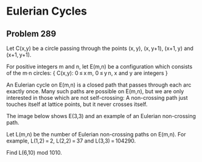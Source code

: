 #  Eulerian Cycles
## Problem 289


Let C(x,y) be a circle passing through the points (x, y), (x, y+1), (x+1, y) and (x+1, y+1).

For positive integers m and n, let E(m,n) be a configuration which consists of the m·n circles:
{ C(x,y): 0 ≤ x m, 0 ≤ y n, x and y are integers }

An Eulerian cycle on E(m,n) is a closed path that passes through each arc exactly once.
Many such paths are possible on E(m,n), but we are only interested in those which are not self-crossing: 
A non-crossing path just touches itself at lattice points, but it never crosses itself.

The image below shows E(3,3) and an example of an Eulerian non-crossing path.

Let L(m,n) be the number of Eulerian non-crossing paths on E(m,n).
For example, L(1,2) = 2, L(2,2) = 37 and L(3,3) = 104290.

Find L(6,10) mod 1010.


